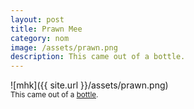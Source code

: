 ```yaml
---
layout: post
title: Prawn Mee
category: nom
image: /assets/prawn.png
description: This came out of a bottle.
---
```


![mhk]({{ site.url }}/assets/prawn.png)
<br>
<sub>This came out of a <a href="http://www.asiansupermarket365.com/Tean-s-Gourmet-Penang-Malaysia-Prawn-Noodle-Paste-p/s0014.html" targe="_blank">bottle</a>.</sub>
